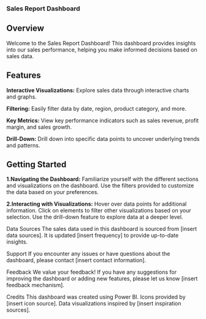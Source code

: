 ### Sales Report Dashboard 
## Overview
Welcome to the Sales Report Dashboard! This dashboard provides insights into our sales performance, helping you make informed decisions based on sales data.

## Features

**Interactive Visualizations:** Explore sales data through interactive charts and graphs.

**Filtering:** Easily filter data by date, region, product category, and more.

**Key Metrics:** View key performance indicators such as sales revenue, profit margin, and sales growth.

**Drill-Down:** Drill down into specific data points to uncover underlying trends and patterns.

## Getting Started

**1.Navigating the Dashboard:**
Familiarize yourself with the different sections and visualizations on the dashboard.
Use the filters provided to customize the data based on your preferences.

**2.Interacting with Visualizations:**
Hover over data points for additional information.
Click on elements to filter other visualizations based on your selection.
Use the drill-down feature to explore data at a deeper level.

Data Sources
The sales data used in this dashboard is sourced from [insert data sources]. It is updated [insert frequency] to provide up-to-date insights.

Support
If you encounter any issues or have questions about the dashboard, please contact [insert contact information].

Feedback
We value your feedback! If you have any suggestions for improving the dashboard or adding new features, please let us know [insert feedback mechanism].

Credits
This dashboard was created using Power BI.
Icons provided by [insert icon source].
Data visualizations inspired by [insert inspiration sources].
